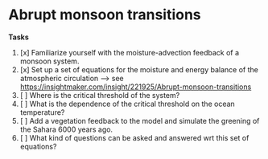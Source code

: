 # Abrupt monsoon transitions

**Tasks**

1. [x] Familiarize yourself with the moisture-advection feedback of a monsoon system.
2. [x] Set up a set of equations for the moisture and energy balance of the atmospheric circulation --> see https://insightmaker.com/insight/221925/Abrupt-monsoon-transitions
3. [ ] Where is the critical threshold of the system?
4. [ ] What is the dependence of the critical threshold on the ocean temperature?
5. [ ] Add a vegetation feedback to the model and simulate the greening of the Sahara 6000 years ago.
6. [ ] What kind of questions can be asked and answered wrt this set of equations?
